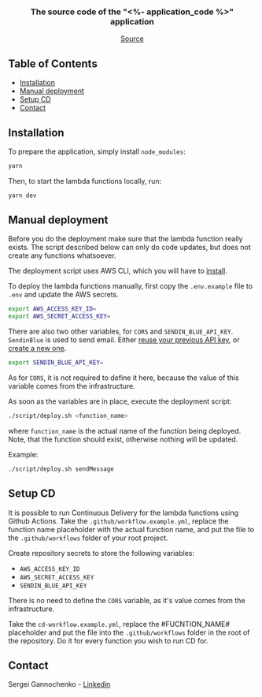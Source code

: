 <p align="center">
  <!--
  <a href="https://github.com/<%- github_account_name %>/<%- repository_name %>">
    <img src="images/logo.png" alt="Logo" width="80" height="80">
  </a>
  -->

<h3 align="center">The source code of the "<%- application_code %>" application</h3>

  <p align="center">
    <a href="https://github.com/<%- github_account_name %>/<%- repository_name %>">Source</a>
  </p>
</p>

<!-- TABLE OF CONTENTS -->
## Table of Contents

* [Installation](#installation)
* [Manual deployment](#manual-deployment)
* [Setup CD](#setup-cd)
* [Contact](#contact)

## Installation

To prepare the application, simply install `node_modules`:

~~~bash
yarn
~~~

Then, to start the lambda functions locally, run:

~~~bash
yarn dev
~~~

## Manual deployment

Before you do the deployment make sure that the lambda function really exists. The script described below can only do code updates, but does not create any functions whatsoever.

The deployment script uses AWS CLI, which you will have to [install](https://formulae.brew.sh/formula/awscli).

To deploy the lambda functions manually, first copy the `.env.example` file to `.env` and update the AWS secrets.

~~~bash
export AWS_ACCESS_KEY_ID=
export AWS_SECRET_ACCESS_KEY=
~~~

There are also two other variables, for `CORS` and `SENDIN_BLUE_API_KEY`.
`SendinBlue` is used to send email. Either [reuse your previous API key](https://account.sendinblue.com/advanced/api/), or [create a new one](https://account.sendinblue.com/advanced/api/).

~~~bash
export SENDIN_BLUE_API_KEY=
~~~

As for `CORS`, it is not required to define it here, because the value of this variable comes from the infrastructure.

As soon as the variables are in place, execute the deployment script:

~~~bash
./script/deploy.sh <function_name>
~~~

where `function_name` is the actual name of the function being deployed. Note, that the function should exist, otherwise nothing will be updated.

Example:

~~~bash
./script/deploy.sh sendMessage
~~~

## Setup CD

It is possible to run Continuous Delivery for the lambda functions using Github Actions. Take the `.github/workflow.example.yml`, replace the function name placeholder with the actual function name, and put the file to the `.github/workflows` folder of your root project.

Create repository secrets to store the following variables:

* `AWS_ACCESS_KEY_ID`
* `AWS_SECRET_ACCESS_KEY`
* `SENDIN_BLUE_API_KEY`

There is no need to define the `CORS` variable, as it's value comes from the infrastructure.

Take the `cd-workflow.example.yml`, replace the #FUCNTION_NAME# placeholder and put the file into the `.github/workflows` folder in the root of the repository. Do it for every function you wish to run CD for.

## Contact

Sergei Gannochenko - [Linkedin](https://www.linkedin.com/in/gannochenko/)
